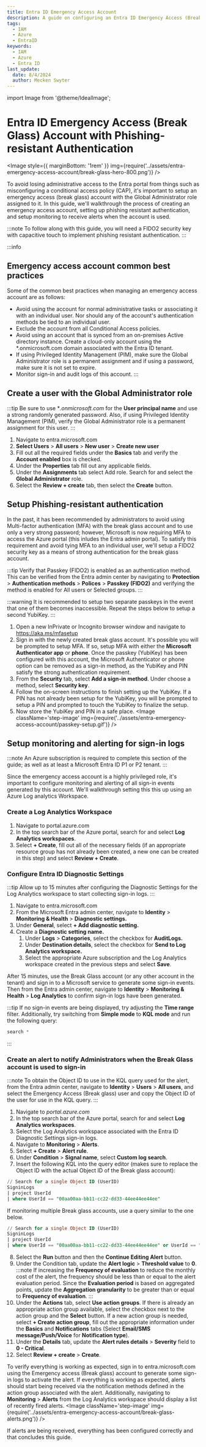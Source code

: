```yaml
---
title: Entra ID Emergency Access Account
description: A guide on configuring an Entra ID Emergency Access (Break Glass) Account with Phishing-resistant Authentication
tags:
  - IAM
  - Azure
  - EntraID
keywords:
  - IAM
  - Azure
  - Entra ID
last_update:
  date: 8/4/2024
  author: Mecken Swyter
---
```

import Image from '@theme/IdealImage';

# Entra ID Emergency Access (Break Glass) Account with Phishing-resistant Authentication  
  
<Image style={{ marginBottom: '1rem' }} img={require('../assets/entra-emergency-access-account/break-glass-hero-800.png')} />

To avoid losing administrative access to the Entra portal from things such as misconfiguring a conditional access policy (CAP), it's important to setup an emergency access (break glass) account with the Global Administrator role assigned to it. In this guide, we'll walkthrough the process of creating an emergency access account, setting up phishing resistant authentication, and setup monitoring to receive alerts when the account is used.  

:::note 
To follow along with this guide, you will need a FIDO2 security key with capacitive touch to implement phishing resistant authentication.
:::

:::info
## Emergency access account common best practices  
Some of the common best practices when managing an emergency access account are as follows:  
- Avoid using the account for normal administrative tasks or associating it with an individual user. Nor should any of the account's authentication methods be tied to an individual user.  
- Exclude the account from all Conditional Access policies.  
- Avoid using an account that is synced from an on-premises Active directory instance. Create a cloud-only account using the *.onmicrosoft.com domain associated with the Entra ID tenant.  
- If using Privileged Identity Management (PIM), make sure the Global Administrator role is a permanent assignment and if using a password, make sure it is not set to expire.  
- Monitor sign-in and audit logs of this account.
:::

## Create a user with the Global Administrator role
:::tip
Be sure to use **.onmicrosoft.com* for the **User principal name** and use a strong randomly generated password. Also, if using Privileged Identity Management (PIM), verify the Global Administrator role is a permanent assignment for this user.
:::
1. Navigate to entra.microsoft.com
2. **Select Users** > **All users** > **New user** > **Create new user**
3. Fill out all the required fields under the **Basics** tab and verify the **Account enabled** box is checked.
5. Under the **Properties** tab fill out any applicable fields.
6. Under the **Assignments** tab select Add role. Search for and select the **Global Administrator** role.
7. Select the **Review + create** tab, then select the **Create** button.


## Setup Phishing-resistant authentication
In the past, it has been recommended by administrators to avoid using Multi-factor authentication (MFA) with the break glass account and to use only a very strong password; however, Microsoft is now requiring MFA to access the Azure portal (this inludes the Entra admin portal). To satisfy this requirement and avoid tying MFA to an individual user, we'll setup a FIDO2 security key as a means of strong authentication for the break glass account.

:::tip
Verify that Passkey (FIDO2) is enabled as an authentication method. This can be verified from the Entra admin center by navigating to **Protection** > **Authentication methods** > **Polices** > **Passkey (FIDO2)** and verifying the method is enabled for All users or Selected groups.
:::

:::warning
It is recommended to setup two separate passkeys in the event that one of them becomes inaccessible. Repeat the steps below to setup a second YubiKey. 
:::

1. Open a new InPrivate or Incognito browser window and navigate to https://aka.ms/mfasetup
2. Sign in with the newly created break glass account. It's possible you will be prompted to setup MFA. If so, setup MFA with either the **Microsoft Authenticator app** or **phone**. Once the passkey (YubiKey) has been configured with this account, the Microsoft Authenticator or phone option can be removed as a sign-in method, as the YubiKey and PIN satisfy the strong authentication requirement.
3. From the **Security** tab, select **Add a sign-in method**. Under choose a method, select **Security key**.
4. Follow the on-screen instructions to finish setting up the YubiKey. If a PIN has not already been setup for the YubiKey, you will be prompted to setup a PIN and prompted to touch the YubiKey to finalize the setup.
5. Now store the YubiKey and PIN in a safe place.
<Image className='step-image' img={require('../assets/entra-emergency-access-account/passkey-setup.gif')} />

## Setup monitoring and alerting for sign-in logs  
:::note
An Azure subscription is required to complete this section of the guide; as well as at least a Microsoft Entra ID P1 or P2 tenant. 
:::

Since the emergency access account is a highly privileged role, it's important to configure monitoring and alerting of all sign-in events generated by this account. We'll walkthrough setting this this up using an Azure Log analytics Workspace.

### Create a Log Analytics Workspace  
1. Navigate to portal.azure.com  
2. In the top search bar of the Azure portal, search for and select **Log Analytics workspaces**.  
3. Select **+ Create**, fill out all of the necessary fields (if an appropriate resource group has not already been created,  a new one can be created in this step) and select **Review + Create**.

### Configure Entra ID Diagnostic Settings  
:::tip
Allow up to 15 minutes after configuring the Diagnostic Settings for the Log Analytics workspace to start collecting sign-in logs. 
:::

1. Navigate to entra.microsoft.com  
2. From the Microsoft Entra admin center, navigate to **Identity** > **Monitoring & Health** > **Diagnostic settings.**  
3. Under **General**, select **+ Add diagnostic setting.**
4. Create a **Diagnostic setting name.**  
    1. Under **Logs** > **Categories**, select the checkbox for **AuditLogs.**  
    2. Under **Destination details**, select the checkbox for **Send to Log Analytics workspace.**  
    3. Select the appropriate Azure subscription and the Log Analytics workspace created in the previous steps and select **Save**.

After 15 minutes, use the Break Glass account (or any other account in the tenant) and sign in to a Microsoft service to generate some sign-in events. Then from the Entra admin center, navigate to **Identity** > **Monitoring & Health** > **Log Analytics** to confirm sign-in logs have been generated.

:::tip
If no sign-in events are being displayed, try adjusting the **Time range** filter. Additionally, try switching from **Simple mode** to **KQL mode** and run the following query:
```sql title="KQL"
search *
```
:::

### Create an alert to notify Administrators when the Break Glass account is used to sign-in  
:::note
To obtain the Object ID to use in the KQL query used for the alert, from the Entra admin center, navigate to **Identity** > **Users** > **All users**, and select the Emergency Access (Break glass) user and copy the Object ID of the user for use in the KQL query.
::: 

1. Navigate to *portal.azure.com*  
2. In the top search bar of the Azure portal, search for and select **Log Analytics workspaces**.
3. Select the Log Analytics workspace associated with the Entra ID Diagnostic Settings sign-in logs.
4. Navigate to **Monitoring** > **Alerts**.
5. Select **+ Create** > **Alert rule**.
6. Under **Condition** > **Signal name**, select **Custom log search**.
7. Insert the following KQL into the query editor (makes sure to replace the Object ID with the actual Object ID of the Break glass account):
  ```sql title="KQL"
  // Search for a single Object ID (UserID)
  SigninLogs
  | project UserId 
  | where UserId == "00aa00aa-bb11-cc22-dd33-44ee44ee44ee"
  ```
  If monitoring multiple Break glass accounts, use a query similar to the one below.

  ```sql title="KQL"
  // Search for a single Object ID (UserID)
  SigninLogs
  | project UserId 
  | where UserId == "00aa00aa-bb11-cc22-dd33-44ee44ee44ee" or UserId == "11bb11bb-cc22-dd33-ee44-55ff55ff55ff"
  ```
8. Select the **Run** button and then the **Continue Editing Alert** button.  
9. Under the Condition tab, update the **Alert logic** > **Threshold value** to **0**.
:::note
If increasing the **Frequency of evaluation** to reduce the monthly cost of the alert,  the frequency should be less than or equal to the alert evaluation period. Since the **Evaluation period** is based on aggregated points, update the **Aggregation granularity** to be greater than or equal to **Frequency of evaluation**. 
::: 
10. Under the **Actions** tab, select **Use action groups**. If there is already an appropriate action group available, select the checkbox next to the action group and the **Select** button. If a new action group is needed, select **+ Create action group**, fill out the appropriate information under the **Basics** and **Notifications** tabs (Select **Email/SMS message/Push/Voice** for **Notification type**).  
11. Under the **Details** tab, update the **Alert rules details** > **Severity** field to **0 - Critical**.  
12. Select **Review + create** > **Create**. 

To verify everything is working as expected, sign in to entra.microsoft.com using the Emergency access (Break glass) account to generate some sign-in logs to activate the alert. If everything is working as expected, alerts should start being received via the notification methods defined in the action group associated with the alert. Additionally, navigating to **Monitoring** > **Alerts** from the Log Analytics workspace should display a list of recently fired alerts.
<Image className='step-image' img={require('../assets/entra-emergency-access-account/break-glass-alerts.png')} />

If alerts are being received, everything has been configured correctly and that concludes this guide. 
